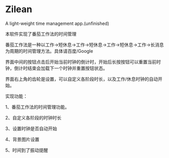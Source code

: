 # Zilean
A light-weight time management app.(unfinished)

 本软件实现了番茄工作法的时间管理
 
 番茄工作法是一种以工作→短休息→工作→短休息→工作→短休息→工作→长消息为周期的时间管理方法。具体请百度/Google
 
 界面中间的按钮点击后开始当前时钟的倒计时，开始后长按按钮可以重置当前时钟，倒计时结束会加载下一个时钟并重置按钮状态。
 
 界面右上角的齿轮是设置，可以自定义各阶段时长，以及工作/休息时钟的自动开始。

实现功能：

1、番茄工作法的时间管理功能。

2、自定义各阶段的时钟时长

3、设置时钟是否自动开始

4、背景图片设置

5、时间到了振动提醒
